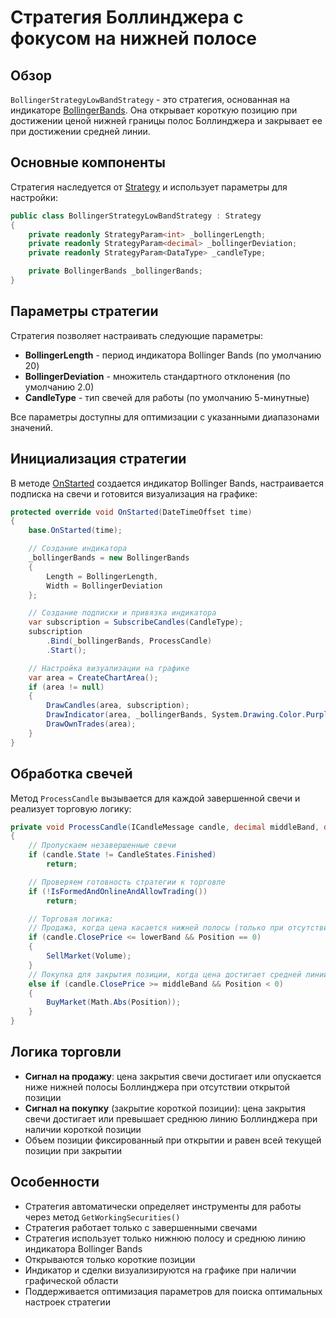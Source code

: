 # Стратегия Боллинджера с фокусом на нижней полосе

## Обзор

`BollingerStrategyLowBandStrategy` - это стратегия, основанная на индикаторе [BollingerBands](xref:StockSharp.Algo.Indicators.BollingerBands). Она открывает короткую позицию при достижении ценой нижней границы полос Боллинджера и закрывает ее при достижении средней линии.

## Основные компоненты

Стратегия наследуется от [Strategy](xref:StockSharp.Algo.Strategies.Strategy) и использует параметры для настройки:

```cs
public class BollingerStrategyLowBandStrategy : Strategy
{
	private readonly StrategyParam<int> _bollingerLength;
	private readonly StrategyParam<decimal> _bollingerDeviation;
	private readonly StrategyParam<DataType> _candleType;

	private BollingerBands _bollingerBands;
}
```

## Параметры стратегии

Стратегия позволяет настраивать следующие параметры:

- **BollingerLength** - период индикатора Bollinger Bands (по умолчанию 20)
- **BollingerDeviation** - множитель стандартного отклонения (по умолчанию 2.0)
- **CandleType** - тип свечей для работы (по умолчанию 5-минутные)

Все параметры доступны для оптимизации с указанными диапазонами значений.

## Инициализация стратегии

В методе [OnStarted](xref:StockSharp.Algo.Strategies.Strategy.OnStarted(System.DateTimeOffset)) создается индикатор Bollinger Bands, настраивается подписка на свечи и готовится визуализация на графике:

```cs
protected override void OnStarted(DateTimeOffset time)
{
	base.OnStarted(time);

	// Создание индикатора
	_bollingerBands = new BollingerBands
	{
		Length = BollingerLength,
		Width = BollingerDeviation
	};

	// Создание подписки и привязка индикатора
	var subscription = SubscribeCandles(CandleType);
	subscription
		.Bind(_bollingerBands, ProcessCandle)
		.Start();

	// Настройка визуализации на графике
	var area = CreateChartArea();
	if (area != null)
	{
		DrawCandles(area, subscription);
		DrawIndicator(area, _bollingerBands, System.Drawing.Color.Purple);
		DrawOwnTrades(area);
	}
}
```

## Обработка свечей

Метод `ProcessCandle` вызывается для каждой завершенной свечи и реализует торговую логику:

```cs
private void ProcessCandle(ICandleMessage candle, decimal middleBand, decimal upperBand, decimal lowerBand)
{
	// Пропускаем незавершенные свечи
	if (candle.State != CandleStates.Finished)
		return;

	// Проверяем готовность стратегии к торговле
	if (!IsFormedAndOnlineAndAllowTrading())
		return;

	// Торговая логика:
	// Продажа, когда цена касается нижней полосы (только при отсутствии позиции)
	if (candle.ClosePrice <= lowerBand && Position == 0)
	{
		SellMarket(Volume);
	}
	// Покупка для закрытия позиции, когда цена достигает средней линии (только при наличии короткой позиции)
	else if (candle.ClosePrice >= middleBand && Position < 0)
	{
		BuyMarket(Math.Abs(Position));
	}
}
```

## Логика торговли

- **Сигнал на продажу**: цена закрытия свечи достигает или опускается ниже нижней полосы Боллинджера при отсутствии открытой позиции
- **Сигнал на покупку** (закрытие короткой позиции): цена закрытия свечи достигает или превышает среднюю линию Боллинджера при наличии короткой позиции
- Объем позиции фиксированный при открытии и равен всей текущей позиции при закрытии

## Особенности

- Стратегия автоматически определяет инструменты для работы через метод `GetWorkingSecurities()`
- Стратегия работает только с завершенными свечами
- Стратегия использует только нижнюю полосу и среднюю линию индикатора Bollinger Bands
- Открываются только короткие позиции
- Индикатор и сделки визуализируются на графике при наличии графической области
- Поддерживается оптимизация параметров для поиска оптимальных настроек стратегии